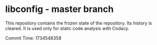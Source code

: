 # libconfig - master branch

This repository contains the frozen state of the repository.
Its history is cleared. It is used only for static code
analysis with Codacy.

Commit Time: 1734548358